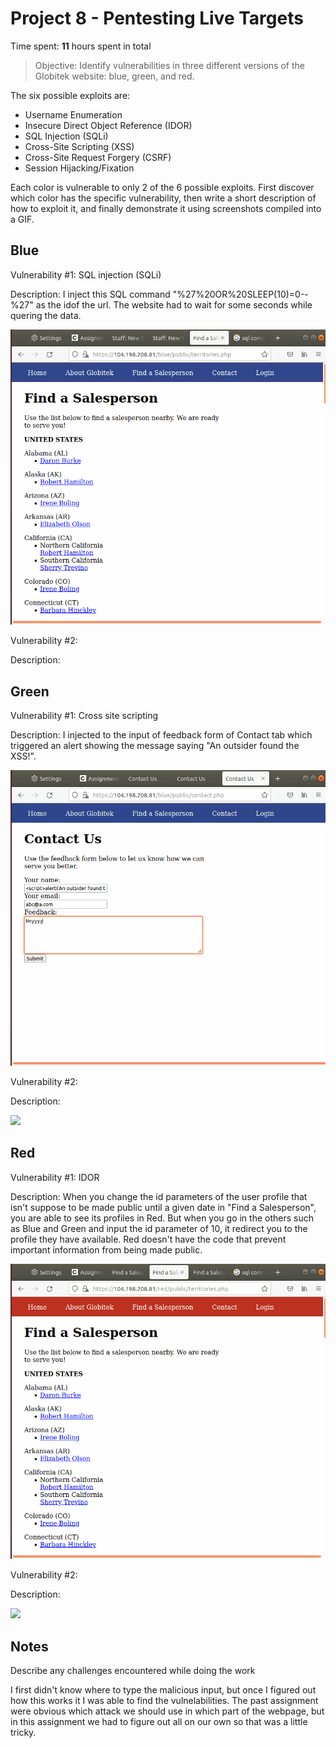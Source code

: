 # Project 8 - Pentesting Live Targets

Time spent: **11** hours spent in total

> Objective: Identify vulnerabilities in three different versions of the Globitek website: blue, green, and red.

The six possible exploits are:

* Username Enumeration
* Insecure Direct Object Reference (IDOR)
* SQL Injection (SQLi)
* Cross-Site Scripting (XSS)
* Cross-Site Request Forgery (CSRF)
* Session Hijacking/Fixation

Each color is vulnerable to only 2 of the 6 possible exploits. First discover which color has the specific vulnerability, then write a short description of how to exploit it, and finally demonstrate it using screenshots compiled into a GIF.

## Blue

Vulnerability #1: SQL injection (SQLi)

Description: I inject this SQL command "%27%20OR%20SLEEP(10)=0--%27" as the idof the url. The website had to wait for some seconds while quering the data.

<img src="BlueSQLi.gif">


Vulnerability #2: 

Description:


## Green

Vulnerability #1: Cross site scripting

Description: I injected <script>alert('An outsider found the XSS!');</script> to the input of feedback form of Contact tab which triggered an alert showing the message saying "An outsider found the XSS!".

<img src="greenXSS.gif">

Vulnerability #2: 

Description:

<img src="green-vuln2.gif">


## Red

Vulnerability #1: IDOR

Description: When you change the id parameters of the user profile that isn't suppose to be made public until a given date in "Find a Salesperson", you are able to see its profiles in Red. But when you go in the others such as Blue and Green and input the id parameter of 10, it redirect you to the profile they have available. Red doesn't have the code that prevent important information from being made public.


<img src="RedIDOR.gif">

Vulnerability #2:

Description:

<img src="red-vuln2.gif">


## Notes

Describe any challenges encountered while doing the work

I first didn't know where to type the malicious input, but once I figured out how this works it I was able to find the vulnelabilities. The past assignment were obvious which attack we should use in which part of the webpage, but in this assignment we had to figure out all on our own so that was a little tricky.
